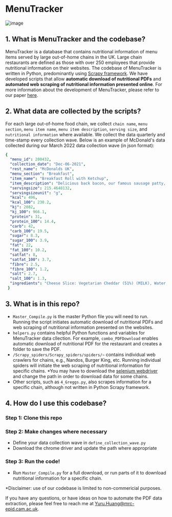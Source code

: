 # MenuTracker

![image](https://user-images.githubusercontent.com/17410816/157275881-309938b3-3972-4b26-a97a-346583d95aad.png)


## 1. What is MenuTracker and the codebase? 
MenuTracker is a database that contains nutritional information of menu items served by large out-of-home chains in the UK. Large chain restaurants are defined as those with over 250 employees that provide nutritional information on their websites. The codebase of MenuTracker is written in Python, predominantly using <a href='https://scrapy.org/'> Scrapy framework</a>. We have developed scripts that allow **automatic download of nutritional PDFs** and **automated web scraping of nutritional information presented online**. For more information about the development of MenuTracker, please refer to our paper <a href='/'>here</a>. 

## 2. What data are collected by the scripts?

For each large out-of-home food chain, we collect `chain name`, `menu section`, `menu item name`, `menu item description`, `serving size`, and `nutritional information` where available. We collect the data quarterly and time-stamp every collection wave. Below is an example of McDonald's data collected during our March 2022 data collection wave (in json format): 

```yaml
{
  "menu_id": 200432,
  "collection_date": "Dec-06-2021",
  "rest_name": "McDonalds UK",
  "menu_section": "Breakfast",
  "item_name": "Breakfast Roll with Ketchup",
  "item_description": "Delicious back bacon, our famous sausage patty, cheese and a freshly cracked free-range egg. All in a soft white roll with ketchup.",
  "servingsize": 215.4648132,
  "servingsizeunit": "g",
  "kcal": 496,
  "kcal_100": 230.2,
  "kj": 2082,
  "kj_100": 966.1,
  "protein": 31,
  "protein_100": 14.4,
  "carb": 42,
  "carb_100": 19.5,
  "sugar": 8.3,
  "sugar_100": 3.9,
  "fat": 22,
  "fat_100": 10.2,
  "satfat": 8,
  "satfat_100": 3.7,
  "fibre": 2.5,
  "fibre_100": 1.2,
  "salt": 2.7,
  "salt_100": 1.3,
  "ingredients": "Cheese Slice: Vegetarian Cheddar (51%) (MILK), Water, Vegetarian Cheese (9%) (MILK), Whey Powder (MILK), Butter (MILK), Emulsifying Salts (Trisodium Citrate, Citric Acid), Milk Proteins (MILK), Natural Cheese Flavouring (MILK), Salt, Colours  (Beta Carotene, Paprika Extract), Anti-Caking Agent (Sunflower Lecithin).TBCBuns - Breakfast: WHEAT Flour (contains Calcium Carbonate, Iron, Niacin, Thiamine), Water, Sugar, Rapeseed Oil, Fermented WHEAT Bran Sourdough, Salt, Yeast, Emulsifier (Mono- and Diacetyl Tartaric Acid Esters of Mono- and Diglycerides of Fatty Acids, Antioxidant (Ascorbic Acid).Allergy Advice:For allergens, including cereals containing gluten, see ingredients in BOLD.May also contain SESAME Seeds.No changeSausage Patty: Pork (97%), Salt, Dextrose, Herb and Herb Extract, Glucose Syrup, Spice, Yeast Extract.tbcBack Bacon: Pork, Salt, Preservative (Sodium Nitrite), Antioxidant (Sodium Ascorbate).Made with more than 140g of pork per 100g of finished product.TBCEggs - Free Range: Free Range EGG.Ketchup Bib: 66% Tomato Puree (equivalent to 184g Tomatoes\/100g Ketchup), Glucose-Fructose Syrup, Spirit Vinegar, Salt, Spice Extracts. TBC"
 }

```

## 3. What is in this repo? 
-  `Master_Compile.py` is the master Python file you will need to run. Running the script initiates automatic download of nutritional PDFs and web scraping of nutritional information presented on the websites. 
-  `helpers.py` contains helpful Python functions and variables for MenuTracker data cllection. For example, `combo_PDFDownload` enables automatic download of nutritional PDF for the restaurant and creates a folder to save the PDF. 
-  `/Scrapy_spiders/Scrapy_spiders/spiders/~` contains individual web crawlers for chains, e.g., Nandos, Burger King, etc. Running individual spiders will initiate the web scraping of nutritional information for specific chains. *You may have to download the <a href='https://selenium-python.readthedocs.io/installation.html#drivers'>selenium webdriver </a> and change the path in order to download data for some chains. 
-  Other scripts, such as `4_Greggs.py`, also scrapes information for a specific chain, although not written in Python Scrapy framework. 

## 4. How do I use this codebase? 
### Step 1: Clone this repo 
### Step 2: Make changes where necessary
- Define your data collection wave in `define_collection_wave.py`
- Download the chrome driver and update the path where appropriate 
### Step 3: Run the code!
- Run `Master_Compile.py` for a full download, or run parts of it to download nutritional information for a specific chain.

*Disclaimer: use of our codebase is limited to non-commericial purposes. 

If you have any questions, or have ideas on how to automate the PDF data extraction, please feel free to reach me at Yuru.Huang@mrc-epid.cam.ac.uk.
